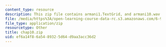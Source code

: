 ```yaml
---
content_type: resource
description: This zip file contains armani1.TextGrid, and armani10.wav files.
file: /media/https%3A/open-learning-course-data-rc.s3.amazonaws.com/6-911-transcribing-prosodic-structure-of-spoken-utterances-with-tobi-january-iap-2006/ef6a14f86a5489325d64d9aa3acc36d2_chap10.zip
file_type: application/zip
resourcetype: Other
title: chap10.zip
uid: ef6a14f8-6a54-8932-5d64-d9aa3acc36d2
---
```

